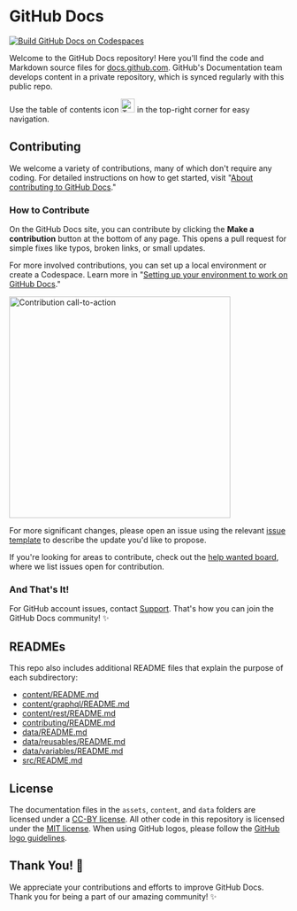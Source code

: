 # GitHub Docs <!-- omit in toc -->
[![Build GitHub Docs on Codespaces](https://github.com/codespaces/badge.svg)](https://github.com/codespaces/new/?repo=github)

Welcome to the GitHub Docs repository! Here you'll find the code and Markdown source files for [docs.github.com](https://docs.github.com). GitHub's Documentation team develops content in a private repository, which is synced regularly with this public repo.

Use the table of contents icon <img alt="Table of contents icon" src="./contributing/images/table-of-contents.png" width="25" height="25" /> in the top-right corner for easy navigation.

## Contributing

We welcome a variety of contributions, many of which don't require any coding. For detailed instructions on how to get started, visit "[About contributing to GitHub Docs](https://docs.github.com/en/contributing/collaborating-on-github-docs/about-contributing-to-github-docs)."

### How to Contribute

On the GitHub Docs site, you can contribute by clicking the **Make a contribution** button at the bottom of any page. This opens a pull request for simple fixes like typos, broken links, or small updates.

For more involved contributions, you can set up a local environment or create a Codespace. Learn more in "[Setting up your environment to work on GitHub Docs](https://docs.github.com/en/contributing/setting-up-your-environment-to-work-on-github-docs)."

<img alt="Contribution call-to-action" src="./contributing/images/contribution_cta.png" width="400">

For more significant changes, please open an issue using the relevant [issue template](https://github.com/github/docs/issues/new/choose) to describe the update you'd like to propose.

If you're looking for areas to contribute, check out the [help wanted board](https://github.com/github/docs/issues?q=is%3Aopen+is%3Aissue+label%3A%22help+wanted%22), where we list issues open for contribution.

### And That's It!

For GitHub account issues, contact [Support](https://support.github.com). That's how you can join the GitHub Docs community! :sparkles:

## READMEs

This repo also includes additional README files that explain the purpose of each subdirectory:

- [content/README.md](content/README.md)
- [content/graphql/README.md](content/graphql/README.md)
- [content/rest/README.md](content/rest/README.md)
- [contributing/README.md](contributing/README.md)
- [data/README.md](data/README.md)
- [data/reusables/README.md](data/reusables/README.md)
- [data/variables/README.md](data/variables/README.md)
- [src/README.md](src/README.md)

## License

The documentation files in the `assets`, `content`, and `data` folders are licensed under a [CC-BY license](LICENSE). All other code in this repository is licensed under the [MIT license](LICENSE-CODE). When using GitHub logos, please follow the [GitHub logo guidelines](https://github.com/logos).

## Thank You! :purple_heart:

We appreciate your contributions and efforts to improve GitHub Docs. Thank you for being a part of our amazing community! :sparkles:
